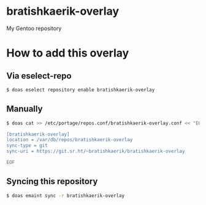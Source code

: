 # bratishkaerik-overlay

My Gentoo repository

# How to add this overlay
## Via eselect-repo
```sh
$ doas eselect repository enable bratishkaerik-overlay
```

## Manually
```sh
$ doas cat >> /etc/portage/repos.conf/bratishkaerik-overlay.conf << "EOF"

[bratishkaerik-overlay]
location = /var/db/repos/bratishkaerik-overlay
sync-type = git
sync-uri = https://git.sr.ht/~bratishkaerik/bratishkaerik-overlay

EOF
```

## Syncing this repository
```sh
$ doas emaint sync -r bratishkaerik-overlay
```
